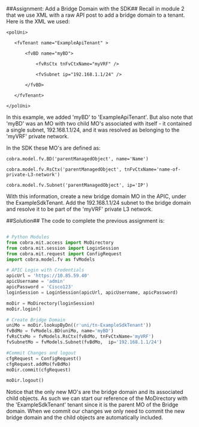 ##Assignment: Add a Bridge Domain with the SDK##
 Recall in module 2 that we use XML with a raw API post to add a bridge domain to a tenant.  Here is the XML we used:
 ```
<polUni>

	<fvTenant name="ExampleApiTenant" >

		<fvBD name="myBD">

			<fvRsCtx tnFvCtxName="myVRF" />

			<fvSubnet ip="192.168.1.1/24" />

		</fvBD>
 
	</fvTenant>
        
</polUni>
```

In this example, we added 'myBD' to 'ExampleApiTenant'.  But also note that 'myBD' was an MO with two child MO's associated with itself - it contained a single subnet, 192.168.1.1/24, and it was resolved as belonging to the 'myVRF' private network.

In the SDK these MO's are defined as:
```
cobra.model.fv.BD('parentManagedObject', name='Name')

cobra.model.fv.RsCtx('parentManagedObject', tnFvCtxName='name-of-private-L3-network')

cobra.model.fv.Subnet('parentManagedObject', ip='IP')
```

With this information, create a new bridge domain MO in the APIC, under the ExampleSdkTenant.  Add the 192.168.1.1/24 subnet to the bridge domain and resolve it to be part of the 'myVRF' private L3 network.

##Solution##
The code to complete the previous assignment is:
```python

# Python Modules
from cobra.mit.access import MoDirectory
from cobra.mit.session import LoginSession
from cobra.mit.request import ConfigRequest
import cobra.model.fv as fvModels

# APIC Login with Credentials
apicUrl = 'https://10.85.59.40'
apicUsername = 'admin'
apicPassword = 'Cisco123'
loginSession = LoginSession(apicUrl, apicUsername, apicPassword)

moDir = MoDirectory(loginSession)
moDir.login()

# Create Bridge Domain
uniMo = moDir.lookupByDn((r'uni/tn-ExampleSdkTenant'))
fvBdMo = fvModels.BD(uniMo, name='myBD')
fvRsCtxMo = fvModels.RsCtx(fvBdMo, tnFvCtxName='myVRF')
fvSubnetMo = fvModels.Subnet(fvBdMo,  ip='192.168.1.1/24')

#Commit Changes and logout
cfgRequest = ConfigRequest()
cfgRequest.addMo(fvBdMo)
moDir.commit(cfgRequest)

moDir.logout()
```

Notice that the only new MO's are the bridge domain and its associated child objects.  As such we can start our reference of the MoDirectory with the 'ExampleSdkTenant' tenant since it is the parent MO of the Bridge domain.  When we commit our changes we only need to commit the new bridge domain and the child objects are automatically included.
